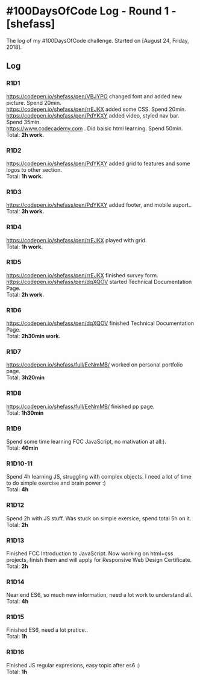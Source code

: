 # #100DaysOfCode Log - Round 1 - [shefass]

The log of my #100DaysOfCode challenge. Started on [August 24, Friday, 2018].

## Log

### R1D1 
https://codepen.io/shefass/pen/VBJYPO changed font and added new picture. Spend 20min.<br>
https://codepen.io/shefass/pen/rrEJKX added some CSS. Spend 20min.<br>
https://codepen.io/shefass/pen/PdYKXY added video, styled nav bar. Spend 35min.<br>
https://www.codecademy.com . Did baisic html learning. Spend 50min.<br> 
Total: <strong>2h work.</strong>

### R1D2
https://codepen.io/shefass/pen/PdYKXY added grid to features and some logos to other section.<br>
Total: <strong>1h work.</strong>

### R1D3
https://codepen.io/shefass/pen/PdYKXY added footer, and mobile suport..<br>
Total: <strong>3h work.</strong>

### R1D4
https://codepen.io/shefass/pen/rrEJKX played with grid.<br>
Total: <strong>1h work.</strong>

### R1D5
https://codepen.io/shefass/pen/rrEJKX finished survey form.<br>
https://codepen.io/shefass/pen/dqXQOV started Technical Documentation Page.<br>
Total: <strong>2h work.</strong>

### R1D6
https://codepen.io/shefass/pen/dqXQOV finished Technical Documentation Page.<br>
Total: <strong>2h30min work.</strong>

### R1D7
https://codepen.io/shefass/full/EeNmMB/ worked on personal portfolio page.<br>
Total: <strong>3h20min</strong>

### R1D8
https://codepen.io/shefass/full/EeNmMB/  finished pp page.<br>
Total: <strong>1h30min</strong>

### R1D9
Spend some time learning FCC JavaScript, no mativation at all:).<br>
Total: <strong>40min</strong>

### R1D10-11
Spend 4h learning JS, struggling with complex objects. I need a lot of time to do simple exercise and brain power :)<br>
Total: <strong>4h</strong>

### R1D12
Spend 2h with JS stuff. Was stuck on simple exersice, spend total 5h on it.<br>
Total: <strong>2h</strong>

### R1D13
Finished FCC Introduction to JavaScript. Now working on html+css projects, finish them and will apply for Responsive Web Design Certificate.<br>
Total: <strong>2h</strong>

### R1D14
Near end ES6, so much new information, need a lot work to understand all.<br>
Total: <strong>4h</strong>

### R1D15
Finished ES6, need a lot pratice..<br>
Total: <strong>1h</strong>

### R1D16
Finished JS regular expresions, easy topic after es6 :) <br>
Total: <strong>1h</strong>
